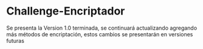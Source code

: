 # Challenge-Encriptador

Se presenta la Version 1.0 terminada, se continuará actualizando agregando más métodos de encriptación, estos cambios se presentarán en versiones futuras
